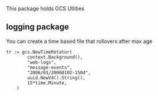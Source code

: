 This package holds GCS Utlities 

## logging package

You can create a time based file that rollovers after max age
```
tr := gcs.NewTimeRotator(
		context.Background(),
		"web-logs",
		"message-events",
		"2006/01/20060102-1504",
		uuid.NewV4().String(),
		15*time.Minute,
	)
  ```
